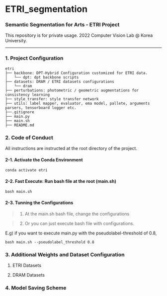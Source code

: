 # ETRI_segmentation
### Semantic Segmentation for Arts - ETRI Project
This repository is for private usage. 2022 Computer Vision Lab @ Korea University.

---

### 1. Project Configuration

```
etri
├── backbone: DPT-Hybrid Configuration customized for ETRI data.
│   └── dpt: dpt backbone scripts
├── datasets: DRAM / ETRI datasets configurations
│   └── dram
├── perturbations: photometric / geometric augmentations for consistency learning
├── style_transfer: style transfer network
├── utils: label mapper, evaluator, ema model, pallete, arguments parsers, tensorboard logger etc.
├──.gitignore
├── main.py
├── main.sh
├── README.md
```


### 2. Code of Conduct
All instructions are instructed at the root directory of the project.

#### 2-1. Activate the Conda Environment
```
conda activate etri
```

#### 2-2. Fast Execute: Run bash file at the root (main.sh)
```
bash main.sh
```

#### 2-3. Tunning the Configurations

> 1. At the main.sh bash file, change the configurations

> 2. Or you can just execute bash file with configurations.

E.g) if you want to execute main.py with the pseudolabel-threshold of 0.8,
```
bash main.sh --pseudolabel_threshold 0.8
```




### 3. Additional Weights and Dataset Configuration

1. ETRI Datasets

2. DRAM Datasets


### 4. Model Saving Scheme      